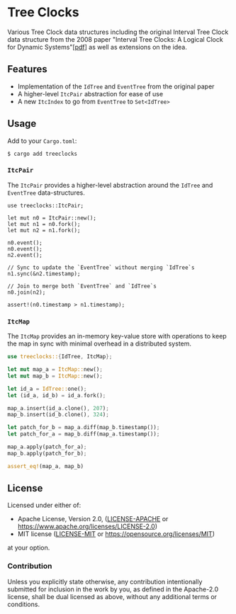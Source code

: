 # Tree Clocks

Various Tree Clock data structures including the original Interval Tree Clock data structure from the 2008 paper "Interval Tree Clocks: A Logical Clock for Dynamic Systems"[[pdf](https://gsd.di.uminho.pt/members/cbm/ps/itc2008.pdf)] as well as extensions on the idea.


## Features

- Implementation of the `IdTree` and `EventTree` from the original paper
- A higher-level `ItcPair` abstraction for ease of use
- A new `ItcIndex` to go from `EventTree` to `Set<IdTree>`

## Usage

Add to your `Cargo.toml`:

`$ cargo add treeclocks`

### `ItcPair`

The `ItcPair` provides a higher-level abstraction around the `IdTree` and `EventTree` data-structures.

```rust,no_run
use treeclocks::ItcPair;

let mut n0 = ItcPair::new();
let mut n1 = n0.fork();
let mut n2 = n1.fork();

n0.event();
n0.event();
n2.event();

// Sync to update the `EventTree` without merging `IdTree`s
n1.sync(&n2.timestamp);

// Join to merge both `EventTree` and `IdTree`s
n0.join(n2);

assert!(n0.timestamp > n1.timestamp);
```

### `ItcMap`

The `ItcMap` provides an in-memory key-value store with operations to keep the map in sync with minimal overhead in a distributed system.

```rust
use treeclocks::{IdTree, ItcMap};

let mut map_a = ItcMap::new();
let mut map_b = ItcMap::new();

let id_a = IdTree::one();
let (id_a, id_b) = id_a.fork();

map_a.insert(id_a.clone(), 207);
map_b.insert(id_b.clone(), 324);

let patch_for_b = map_a.diff(map_b.timestamp());
let patch_for_a = map_b.diff(map_a.timestamp());

map_a.apply(patch_for_a);
map_b.apply(patch_for_b);

assert_eq!(map_a, map_b)
```

## License

Licensed under either of:

 * Apache License, Version 2.0, ([LICENSE-APACHE](LICENSE-APACHE) or https://www.apache.org/licenses/LICENSE-2.0)
 * MIT license ([LICENSE-MIT](LICENSE-MIT) or https://opensource.org/licenses/MIT)

at your option.

### Contribution

Unless you explicitly state otherwise, any contribution intentionally submitted
for inclusion in the work by you, as defined in the Apache-2.0 license, shall be dual licensed as above, without any
additional terms or conditions.
